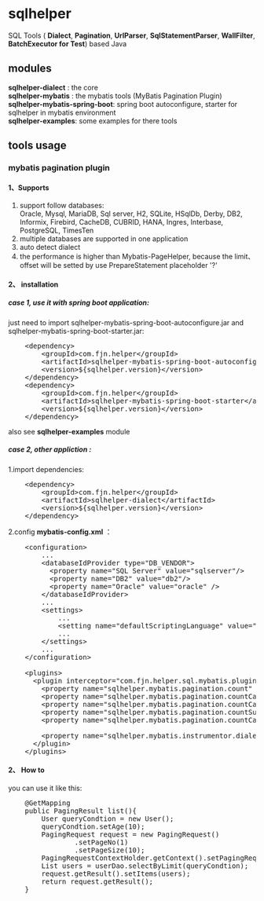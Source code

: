 # sqlhelper
SQL Tools ( **Dialect**, **Pagination**, **UrlParser**, **SqlStatementParser**, **WallFilter**, **BatchExecutor for Test**) based Java

## modules
**sqlhelper-dialect** : the core <br/> 
**sqlhelper-mybatis** : the mybatis tools (MyBatis Pagination Plugin)<br/> 
**sqlhelper-mybatis-spring-boot**: spring boot autoconfigure, starter for sqlhelper in mybatis environment<br/>
**sqlhelper-examples**: some examples for there tools<br/> 


## tools usage
### mybatis pagination plugin
#### 1、Supports
1. support follow databases:<br>
Oracle, Mysql, MariaDB, Sql server, H2, SQLite, HSqlDb, Derby, DB2, Informix, Firebird, CacheDB, CUBRID, HANA, Ingres, Interbase, PostgreSQL, TimesTen<br>
2. multiple databases are supported in one application <br>
3. auto detect dialect<br>
4. the performance is higher than Mybatis-PageHelper, because the limit、offset will be setted by use PrepareStatement placeholder '?' 

#### 2、 installation

##### case 1, use it with spring boot application: 
 just need to import sqlhelper-mybatis-spring-boot-autoconfigure.jar and sqlhelper-mybatis-spring-boot-starter.jar:

<pre>
    &lt;dependency>
        &lt;groupId>com.fjn.helper&lt;/groupId>
        &lt;artifactId>sqlhelper-mybatis-spring-boot-autoconfigure&lt;/artifactId>
        &lt;version>${sqlhelper.version}&lt;/version>
    &lt;/dependency>
    &lt;dependency>
        &lt;groupId>com.fjn.helper&lt;/groupId>
        &lt;artifactId>sqlhelper-mybatis-spring-boot-starter&lt;/artifactId>
        &lt;version>${sqlhelper.version}&lt;/version>
    &lt;/dependency>
</pre>  

also see **sqlhelper-examples** module

##### case 2, other appliction : 
1.import dependencies:
<pre>
    &lt;dependency>
        &lt;groupId>com.fjn.helper&lt;/groupId>
        &lt;artifactId>sqlhelper-dialect&lt;/artifactId>
        &lt;version>${sqlhelper.version}&lt;/version>
    &lt;/dependency>
</pre>        
2.config **mybatis-config.xml** ：
<pre>
    &lt;configuration>
        ...
        &lt;databaseIdProvider type="DB_VENDOR">
          &lt;property name="SQL Server" value="sqlserver"/>
          &lt;property name="DB2" value="db2"/>
          &lt;property name="Oracle" value="oracle" />
        &lt;/databaseIdProvider>
        ...
        &lt;settings>
            ...
            &lt;setting name="defaultScriptingLanguage" value="com.fjn.helper.sql.mybatis.plugins.pagination.CustomScriptLanguageDriver" />
            ...
        &lt;/settings>
        ...
    &lt;/configuration>
    
    &lt;plugins>
      &lt;plugin interceptor="com.fjn.helper.sql.mybatis.plugins.pagination.MybatisPaginationPlugin">
        &lt;property name="sqlhelper.mybatis.pagination.count" value="true"/>
        &lt;property name="sqlhelper.mybatis.pagination.countCacheInitCapacity" value="10"/>
        &lt;property name="sqlhelper.mybatis.pagination.countCacheMaxCapacity" value="1000"/>
        &lt;property name="sqlhelper.mybatis.pagination.countSuffix" value="_COUNT"/>
        &lt;property name="sqlhelper.mybatis.pagination.countCacheExpireInSeconds" value="5"/>
        
        &lt;property name="sqlhelper.mybatis.instrumentor.dialect" value="mysql"/>
      &lt;/plugin>
    &lt;/plugins>
</pre>


#### 2、 How to
you can use it like this:
<pre>
    @GetMapping
    public PagingResult list(){
        User queryCondtion = new User();
        queryCondtion.setAge(10);
        PagingRequest request = new PagingRequest()
                .setPageNo(1)
                .setPageSize(10);
        PagingRequestContextHolder.getContext().setPagingRequest(request);
        List<User> users = userDao.selectByLimit(queryCondtion);
        request.getResult().setItems(users);
        return request.getResult();
    }
</pre>


